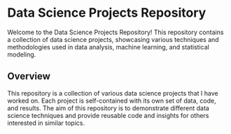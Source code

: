 
# Data Science Projects Repository

Welcome to the Data Science Projects Repository! This repository contains a collection of data science projects, showcasing various techniques and methodologies used in data analysis, machine learning, and statistical modeling.

## Overview

This repository is a collection of various data science projects that I have worked on. Each project is self-contained with its own set of data, code, and results. The aim of this repository is to demonstrate different data science techniques and provide reusable code and insights for others interested in similar topics.
